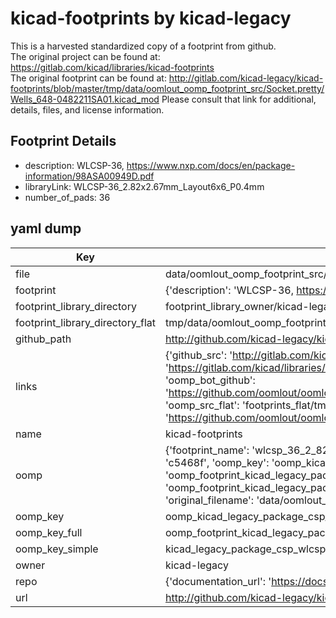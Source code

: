 # kicad-footprints by kicad-legacy  
This is a harvested standardized copy of a footprint from github.  
The original project can be found at:  
https://gitlab.com/kicad/libraries/kicad-footprints  
The original footprint can be found at:
http://gitlab.com/kicad-legacy/kicad-footprints/blob/master/tmp/data/oomlout_oomp_footprint_src/Socket.pretty/Wells_648-0482211SA01.kicad_mod
Please consult that link for additional, details, files, and license information.  
## Footprint Details
* description: WLCSP-36, https://www.nxp.com/docs/en/package-information/98ASA00949D.pdf  
* libraryLink: WLCSP-36_2.82x2.67mm_Layout6x6_P0.4mm  
* number_of_pads: 36  
## yaml dump  
| Key | Value |  
| --- | --- |  
| file | data/oomlout_oomp_footprint_src/kicad-footprints/Package_CSP.pretty/WLCSP-36_2.82x2.67mm_Layout6x6_P0.4mm.kicad_mod |  
| footprint | {'description': 'WLCSP-36, https://www.nxp.com/docs/en/package-information/98ASA00949D.pdf', 'libraryLink': 'WLCSP-36_2.82x2.67mm_Layout6x6_P0.4mm', 'number_of_pads': 36} |  
| footprint_library_directory | footprint_library_owner/kicad-legacy_kicad-footprints |  
| footprint_library_directory_flat | tmp/data/oomlout_oomp_footprint_src/footprints_flat/kicad_legacy_package_csp_wlcsp_36_2_82x2_67mm_layout6x6_p0_4mm/working |  
| github_path | http://github.com/kicad-legacy/kicad-footprints/blob/master/tmp/data/oomlout_oomp_footprint_src/Package_CSP.pretty/WLCSP-36_2.82x2.67mm_Layout6x6_P0.4mm.kicad_mod |  
| links | {'github_src': 'http://gitlab.com/kicad-legacy/kicad-footprints/blob/master/tmp/data/oomlout_oomp_footprint_src/Socket.pretty/Wells_648-0482211SA01.kicad_mod', 'github_src_repo': 'https://gitlab.com/kicad/libraries/kicad-footprints', 'oomp_bot': 'tmp/data/oomlout_oomp_footprint_src/footprints/kicad_legacy_package_csp_wlcsp_36_2_82x2_67mm_layout6x6_p0_4mm/working', 'oomp_bot_github': 'https://github.com/oomlout/oomlout_oomp_footprint_bot/tree/main/tmp/data/oomlout_oomp_footprint_src/footprints/kicad_legacy_package_csp_wlcsp_36_2_82x2_67mm_layout6x6_p0_4mm/working', 'oomp_src_flat': 'footprints_flat/tmp/data/oomlout_oomp_footprint_src/footprints_flat/kicad_legacy_package_csp_wlcsp_36_2_82x2_67mm_layout6x6_p0_4mm/working', 'oomp_src_flat_github': 'https://github.com/oomlout/oomlout_oomp_footprint_src/tree/main/tmp/data/oomlout_oomp_footprint_src/footprints_flat/kicad_legacy_package_csp_wlcsp_36_2_82x2_67mm_layout6x6_p0_4mm/working'} |  
| name | kicad-footprints |  
| oomp | {'footprint_name': 'wlcsp_36_2_82x2_67mm_layout6x6_p0_4mm', 'library_name': 'package_csp', 'md5': 'c5468f38b675086382b6498b0c9d9a51', 'md5_10': 'c5468f38b6', 'md5_5': 'c5468', 'md5_6': 'c5468f', 'oomp_key': 'oomp_kicad_legacy_package_csp_wlcsp_36_2_82x2_67mm_layout6x6_p0_4mm', 'oomp_key_extra': 'oomp_footprint_kicad_legacy_package_csp_wlcsp_36_2_82x2_67mm_layout6x6_p0_4mm', 'oomp_key_full': 'oomp_footprint_kicad_legacy_package_csp_wlcsp_36_2_82x2_67mm_layout6x6_p0_4mm_c5468f', 'oomp_key_simple': 'kicad_legacy_package_csp_wlcsp_36_2_82x2_67mm_layout6x6_p0_4mm', 'original_filename': 'data/oomlout_oomp_footprint_src/kicad-footprints/Package_CSP.pretty/WLCSP-36_2.82x2.67mm_Layout6x6_P0.4mm.kicad_mod', 'owner_name': 'kicad_legacy'} |  
| oomp_key | oomp_kicad_legacy_package_csp_wlcsp_36_2_82x2_67mm_layout6x6_p0_4mm |  
| oomp_key_full | oomp_footprint_kicad_legacy_package_csp_wlcsp_36_2_82x2_67mm_layout6x6_p0_4mm |  
| oomp_key_simple | kicad_legacy_package_csp_wlcsp_36_2_82x2_67mm_layout6x6_p0_4mm |  
| owner | kicad-legacy |  
| repo | {'documentation_url': 'https://docs.github.com/rest/repos/repos#get-a-repository', 'message': 'Not Found'} |  
| url | http://github.com/kicad-legacy/kicad-footprints |  

